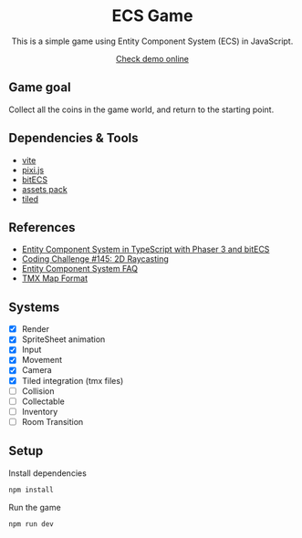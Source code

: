 
<div align="center">

# ECS Game

This is a simple game using Entity Component System (ECS) in JavaScript.

[Check demo online](https://zzhenryquezz.github.io/study-11-ecs-js-game/)

</div>



## Game goal

Collect all the coins in the game world, and return to the starting point.

## Dependencies & Tools

- [vite](https://vitejs.dev/)
- [pixi.js](https://pixijs.com/)
- [bitECS](https://github.com/NateTheGreatt/bitECS)
- [assets pack](https://anokolisa.itch.io/dungeon-crawler-pixel-art-asset-pack)
- [tiled](https://www.mapeditor.org/)

## References

- [Entity Component System in TypeScript with Phaser 3 and bitECS](https://www.youtube.com/watch?v=BVIiAO5-2-Y)
- [Coding Challenge #145: 2D Raycasting](https://www.youtube.com/watch?v=TOEi6T2mtHo)
- [Entity Component System FAQ](https://github.com/SanderMertens/ecs-faq#how-to-create-a-hierarchy-in-ecs)
- [TMX Map Format](https://doc.mapeditor.org/en/stable/reference/tmx-map-format/)

## Systems

- [x] Render
- [x] SpriteSheet animation
- [x] Input
- [x] Movement
- [x] Camera
- [x] Tiled integration (tmx files)
- [ ] Collision
- [ ] Collectable
- [ ] Inventory
- [ ] Room Transition

## Setup

Install dependencies
```bash
npm install
```

Run the game
```bash
npm run dev
```


